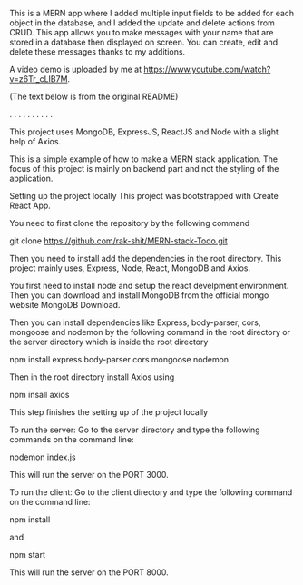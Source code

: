 This is a MERN app where I added multiple input fields to be added for each object in the database, and I added the update and delete actions from CRUD. This app allows you to make messages with your name that are stored in a database then displayed on screen. You can create, edit and delete these messages thanks to my additions.

A video demo is uploaded by me at https://www.youtube.com/watch?v=z6Tr_cLIB7M.

(The text below is from the original README)

. . . . . . . . . .

This project uses MongoDB, ExpressJS, ReactJS and Node with a slight help of Axios.

This is a simple example of how to make a MERN stack application. The focus of this project is mainly on backend part and not the styling of the application.

Setting up the project locally
This project was bootstrapped with Create React App.

You need to first clone the repository by the following command

git clone https://github.com/rak-shit/MERN-stack-Todo.git

Then you need to install add the dependencies in the root directory. This project mainly uses, Express, Node, React, MongoDB and Axios.

You first need to install node and setup the react develpment environment. Then you can download and install MongoDB from the official mongo website MongoDB Download.

Then you can install dependencies like Express, body-parser, cors, mongoose and nodemon by the following command in the root directory or the server directory which is inside the root directory

npm install express body-parser cors mongoose nodemon

Then in the root directory install Axios using

npm insall axios

This step finishes the setting up of the project locally

To run the server:
Go to the server directory and type the following commands on the command line:

nodemon index.js

This will run the server on the PORT 3000.

To run the client:
Go to the client directory and type the following command on the command line:

npm install

and

npm start

This will run the server on the PORT 8000.